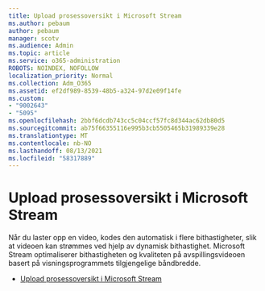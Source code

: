 ```yaml
---
title: Upload prosessoversikt i Microsoft Stream
ms.author: pebaum
author: pebaum
manager: scotv
ms.audience: Admin
ms.topic: article
ms.service: o365-administration
ROBOTS: NOINDEX, NOFOLLOW
localization_priority: Normal
ms.collection: Adm_O365
ms.assetid: ef2df989-8539-48b5-a324-97d2e09f14fe
ms.custom:
- "9002643"
- "5095"
ms.openlocfilehash: 2bbf6dcdb743cc5c04ccf57fc8d344ac62db80d5
ms.sourcegitcommit: ab75f66355116e995b3cb5505465b31989339e28
ms.translationtype: MT
ms.contentlocale: nb-NO
ms.lasthandoff: 08/13/2021
ms.locfileid: "58317889"
---
```

# <a name="upload-process-overview-in-microsoft-stream"></a>Upload prosessoversikt i Microsoft Stream

Når du laster opp en video, kodes den automatisk i flere bithastigheter, slik at videoen kan strømmes ved hjelp av dynamisk bithastighet. Microsoft Stream optimaliserer bithastigheten og kvaliteten på avspillingsvideoen basert på visningsprogrammets tilgjengelige båndbredde.

- [Upload prosessoversikt i Microsoft Stream](https://docs.microsoft.com/stream/upload-process-overview)
